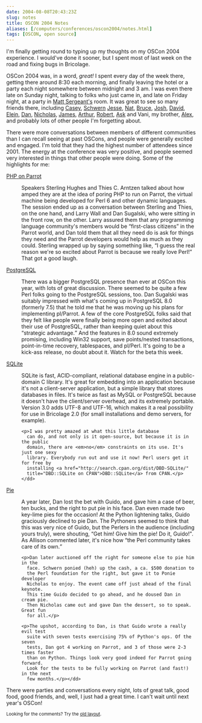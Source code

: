 ```yaml
--- 
date: 2004-08-08T20:43:23Z
slug: notes
title: OSCON 2004 Notes
aliases: [/computers/conferences/oscon2004/notes.html]
tags: [OSCON, open source]
---
```


<p>I'm finally getting round to typing up my thoughts on my OSCon 2004
experience. I would've done it sooner, but I spent most of last week on
the road and fixing bugs in Bricolage.</p>

<p>OSCon 2004 was, in a word, <em>great!</em> I spent every day of the week
there, getting there around 8:30 each morning, and finally leaving the hotel
or a party each night somewhere between midnight and 3 am. I was even there
late on Sunday night, talking to folks who just came in, and late on Friday
night, at a party in <a href="http://use.perl.org/~matts/journal/" title="Matt
Sergeant's Journal">Matt Sergeant's</a> room. It was great to see so many
friends there, including <a href="http://use.perl.org/~cwest/journal"
title="Casey West's Journal">Casey</a>, <a
href="http://use.perl.org/~schwern/journal" title="Schwern's
Journal">Schwern</a> <a href="http://pallas.eruditorum.org/" title="Jesse
Vincent's Journal">Jesse</a>, <a href="http://use.perl.org/~gnat/journal"
title="Nat Torkington's Journal">Nat</a>, <a href="http://candle.pha.pa.us/"
title="Bruce Momjian's Website">Bruce</a>, <a href="http://www.agliodbs.com/"
title="AglioDBS">Josh</a>, <a href="http://fetter.org/~shackle/" title="David
Fetter's Website">David</a>, <a href="http://www.varlena.com/" title="Elein
Mutain's Company">Elein</a>, <a href="http://www.sidhe.org/~dan/blog/"
title="Squaks of the Parrot">Dan</a>, <a
href="http://use.perl.org/~nicholas/journal" title="Nicholas Clark's
Journal">Nicholas</a>, <a href="http://www.whoot.org/" title="James Duncan's
Blog">James</a>, <a href="http://use.perl.org/~sky/journal" title="Arthur
Bergman's Journal">Arthur</a>, <a href="http://use.perl.org/~robrt/journal"
title="Robert Spier's Journal">Robert</a>, <a
href="http://www.askbjoernhansen.com/" title="Ask Bj&oslash;rn Hansen's Blog">Ask</a>
and Vani, my brother, <a href="http://www.alexwheeler.net/" title="Alex's
Website">Alex</a>, and probably lots of other people I'm forgetting about.</p>

<p>There were more conversations between members of different communities than
I can recall seeing at past OSCons, and people were generally excited and
engaged. I'm told that they had the highest number of attendees since 2001.
The energy at the conference was very positive, and people seemed very
interested in things that other people were doing. Some of the highlights for
me:</p>

<dl>
  <dt><a href="http://conferences.oreillynet.com/cs/os2004/view/e_sess/5049"
  title="Chasing the Dragon: Compiling PHP to Run on Parrot">PHP on
  Parrot</a></dt>
  <dd><p>Speakers Sterling Hughes and Thies C. Arntzen talked about how amped
      they are at the idea of poring PHP to run on Parrot, the virtual machine
      being developed for Perl 6 and other dynamic languages. The session
      ended up as a conversation between Sterling and Thies, on the one hand,
      and Larry Wall and Dan Sugalski, who were sitting in the front row, on
      the other. Larry assured them that any programming language community's
      members would be <q>first-class citizens</q> in the Parrot world, and
      Dan told them that all they need do is ask for things they need and the
      Parrot developers would help as much as they could. Sterling wrapped up
      by saying something like, <q>I guess the real reason we're so excited
      about Parrot is because we really love Perl!</q> That got a good
      laugh.</p></dd>

  <dt><a href="http://conferences.oreillynet.com/cs/os2004/view/e_sess/5359"
  title="State of PostgreSQL">PostgreSQL</a></dt>
  <dd><p>There was a bigger PostgreSQL presence than ever at OSCon this year,
      with lots of great discussion. There seemed to be quite a few Perl folks
      going to the PostgreSQL sessions, too. Dan Sugalski was suitably
      impressed with what's coming up in PostgreSQL 8.0 (formerly 7.5) that he
      told me that he was moving up his plans for implementing pl/Parrot. A
      few of the core PostgreSQL folks said that they felt like people were
      finally being more open and exited about their use of PostgreSQL, rather
      than keeping quiet about this <q>strategic advantage.</q> And the
      features in 8.0 sound extremely promising, including Win32 support, save
      points/nested transactions, point-in-time recovery, tablespaces, and
      pl/Perl. It's going to be a kick-ass release, no doubt about it. Watch
      for the beta this week.</p></dd>

  <dt><a href="http://conferences.oreillynet.com/cs/os2004/view/e_sess/5701"
title=" Introducing SQLite version 3.0 ">SQLite</a></dt>
  <dd><p>SQLite is fast, ACID-compliant, relational database engine in a
      public-domain C library. It's great for embedding into an application
      because it's not a client-server application, but a simple library that
      stores databases in files. It's twice as fast as MySQL or PostgreSQL
      because it doesn't have the client/server overhead, and its extremely
      portable. Version 3.0 adds UTF-8 and UTF-16, which makes it a real
      possibility for use in Bricolage 2.0 (for small installations and demo
      servers, for example).</p>

    <p>I was pretty amazed at what this little database
      can do, and not only is it open-source, but because it is in the public
      domain, there are <em>no</em> constraints on its use. It's just one sexy
      library. Everybody run out and use it now! Perl users get it for free by
      installing <a href="http://search.cpan.org/dist/DBD-SQLite/"
      title="DBD::SQLite on CPAN">DBD::SQLite</a> from CPAN.</p></dd>

  <dt><a href="http://www.oreillynet.com/pub/a/oscon2004/friday/index.html" title="The Dan Sugalski Pie Series">Pie</a></dt>
  <dd><p>A year later, Dan lost the bet with Guido, and gave him a case of
      beer, ten bucks, and the right to put pie in his face. Dan even made two
      key-lime pies for the occasion! At the Python lightening talks, Guido
      graciously declined to pie Dan. The Pythoners seemed to think that this
      was very nice of Guido, but the Perlers in the audience (including yours
      truly), were shouting, <q>Get him! Give him the pie! Do it, Guido!</q>.
      As Allison commented later, it's nice how <q>the Perl community takes
      care of its own.</q></p>

    <p>Dan later auctioned off the right for someone else to pie him in the
      face. Schwern ponied (heh) up the cash, a ca. $500 donation to
      the Perl foundation for the right, but gave it to Ponie developer
      Nicholas to enjoy. The event came off just ahead of the final keynote.
      This time Guido decided to go ahead, and he doused Dan in cream pie.
      Then Nicholas came out and gave Dan the dessert, so to speak. Great fun
      for all.</p>

    <p>The upshot, according to Dan, is that Guido wrote a really evil test
      suite with seven tests exercising 75% of Python's ops. Of the seven
      tests, Dan got 4 working on Parrot, and 3 of those were 2-3 times faster
      than on Python. Things look very good indeed for Parrot going forward.
      Look for the tests to be fully working on Parrot (and fast!) in the next
      few months.</p></dd>
</dl>

<p>There were parties and conversations every night, lots of great talk, good
food, good friends, and, well, I just had a great time. I can't wait until
next year's OSCon!</p>

<p class="past"><small>Looking for the comments? Try the <a rel="nofollow" href="//past.justatheory.com/computers/conferences/oscon2004/notes.html">old layout</a>.</small></p>


